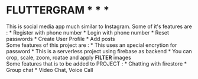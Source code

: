 # FLUTTERGRAM * * *

<div>This is social media app much similar to Instagram. Some of it's features are : * Register with phone number * Login with phone number * Reset passwords * Create User Profile * Add posts</div>

<div>Some features of this project are : * This uses an special encrytion for password * This is a serverless project using firebase as backend * You can crop, scale, zoom, roatae and apply <span style="font-weight: 700;">FILTER</span> images</div>

<div>Some features that is to be added to PROJECT : * Chatting with firestore * Group chat * Video Chat, Voice Call</div>